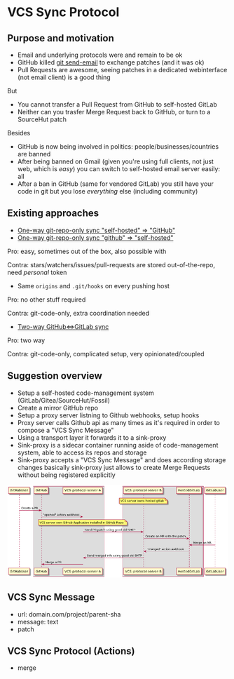 # VCS Sync Protocol

## Purpose and motivation

- Email and underlying protocols were and remain to be ok
- GitHub killed [git send-email](https://git-send-email.io/) to exchange patches (and it was ok)
- Pull Requests are awesome, seeing patches in a dedicated webinterface (not email client) is a good thing

But

- You cannot transfer a Pull Request from GitHub to self-hosted GitLab
- Neither can you trasfer Merge Request back to GitHub, or turn to a SourceHut patch

Besides

- GitHub is now being involved in politics: people/businesses/countries are banned
- After being banned on Gmail (given you're using full clients, not just web, which is _easy_)
  you can switch to self-hosted email server easily: all
- After a ban in GitHub (same for vendored GitLab) you still have your code in git
  but you lose _everything_ else (including community)

## Existing approaches

- [One-way git-repo-only sync "self-hosted" => "GitHub"](https://gitlab.lunatic.cat/help/user/project/repository/repository_mirroring.md#setting-up-a-push-mirror-from-gitlab-to-github)
- [One-way git-repo-only sync "github" => "self-hosted"](https://jsramblings.com/automatically-sync-gitlab-mirrored-repository-on-every-push-to-github/)

Pro: easy, sometimes out of the box, also possible with 

Contra: stars/watchers/issues/pull-requests are stored out-of-the-repo, need _personal_ token

- Same `origins` and `.git/hooks` on every pushing host

Pro: no other stuff required

Contra: git-code-only, extra coordination needed

- [Two-way GitHub<=>GitLab sync](https://github.com/IgnoredAmbience/github-gitlab-sync)

Pro: two way

Contra: git-code-only, complicated setup, very opinionated/coupled

## Suggestion overview

- Setup a self-hosted code-management system (GitLab/Gitea/SourceHut/Fossil)
- Create a mirror GitHub repo
- Setup a proxy server listning to Github webhooks, setup hooks
- Proxy server calls Github api as many times as it's required in order to compose a "VCS Sync Message"
- Using a transport layer it forwards it to a sink-proxy
- Sink-proxy is a sidecar container running aside of code-management system, able to access its repos and storage
- Sink-proxy accepts a "VCS Sync Message" and does according storage changes
  basically sink-proxy just allows to create Merge Requests without being registered explicitly
  
![Vision UML](https://raw.githubusercontent.com/0x0-cx/vcs-sync-protocol/master/assets/vision-uml.png)

## VCS Sync Message

- url: domain.com/project/parent-sha
- message: text
- patch

## VCS Sync Protocol (Actions)

- merge